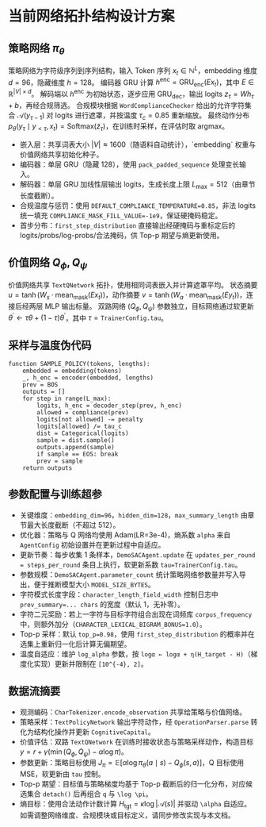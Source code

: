 # 当前网络拓扑结构设计方案

## 策略网络 $\pi_\theta$
策略网络为字符级序列到序列结构，输入 Token 序列 $x_t \in \mathbb{N}^{L}$，embedding 维度 $d=96$，隐藏维度 $h=128$。
编码器 GRU 计算 $h^{\text{enc}} = \mathrm{GRU}_{\text{enc}}(E x_t)$，其中 $E \in \mathbb{R}^{|V|\times d}$。
解码端以 $h^{\text{enc}}$ 为初始状态，逐步应用 $\mathrm{GRU}_{\text{dec}}$，输出 logits $z_\tau = W h_\tau + b$，再经合规筛选。
合规模块根据 `WordComplianceChecker` 给出的允许字符集合 $\mathcal{A}(y_{\tau-1})$ 对 logits 进行遮罩，并按温度 $\tau_c=0.85$ 重新缩放。
最终动作分布 $p_\theta(y_\tau \mid y_{<\tau}, x_t) = \mathrm{Softmax}(\tilde{z}_\tau)$，在训练时采样，在评估时取 argmax。
- 嵌入层：共享词表大小 $|V| \approx 1600$（随语料自动统计），\`embedding\` 权重与价值网络共享初始化种子。
- 编码器：单层 GRU（隐藏 128），使用 `pack_padded_sequence` 处理变长输入。
- 解码器：单层 GRU 加线性层输出 logits，生成长度上限 $L_{\max}=512$（由章节长度截断）。
- 合规温度与惩罚：使用 `DEFAULT_COMPLIANCE_TEMPERATURE=0.85`，非法 logits 统一填充 `COMPLIANCE_MASK_FILL_VALUE=-1e9`，保证硬掩码稳定。
- 首步分布：`first_step_distribution` 直接输出经硬掩码与重标定后的 logits/probs/log-probs/合法掩码，供 Top-p 期望与熵更新使用。
## 价值网络 $Q_\phi, Q_\psi$
价值网络共享 `TextQNetwork` 拓扑，使用相同词表嵌入并计算遮罩平均。
状态摘要 $u = \tanh(W_s \cdot \mathrm{mean}_{\mathrm{mask}}(E x_t))$，动作摘要 $v = \tanh(W_a \cdot \mathrm{mean}_{\mathrm{mask}}(E y_t))$，连接后经两层 MLP 输出标量。
双路网络 $(Q_\phi, Q_\psi)$ 参数独立，目标网络通过软更新 $\theta^{\prime} \leftarrow \tau \theta + (1-\tau) \theta^{\prime}$，其中 $\tau = \texttt{TrainerConfig.tau}$。
## 采样与温度伪代码
```pseudo
function SAMPLE_POLICY(tokens, lengths):
    embedded = embedding(tokens)
    _, h_enc = encoder(embedded, lengths)
    prev = BOS
    outputs = []
    for step in range(L_max):
        logits, h_enc = decoder_step(prev, h_enc)
        allowed = compliance(prev)
        logits[not allowed] -= penalty
        logits[allowed] /= tau_c
        dist = Categorical(logits)
        sample = dist.sample()
        outputs.append(sample)
        if sample == EOS: break
        prev = sample
    return outputs
```
## 参数配置与训练超参
- 关键维度：`embedding_dim=96`，`hidden_dim=128`，`max_summary_length` 由章节最大长度截断（不超过 512）。
- 优化器：策略与 Q 网络均使用 Adam(LR=3e-4)，熵系数 `alpha` 来自 `AgentConfig` 初始设置并在更新过程中自适应。
- 更新节奏：每步收集 1 条样本，`DemoSACAgent.update` 在 `updates_per_round = steps_per_round` 条目上执行，软更新系数 `tau=TrainerConfig.tau`。
- 参数规模：`DemoSACAgent.parameter_count` 统计策略网络参数量并写入导出，便于推断模型大小 `MODEL_SIZE_BYTES`。
- 字符模式长度字段：`character_length_field_width` 控制日志中 `prev_summary=... chars` 的宽度（默认 1，无补零）。
- 字符二元奖励：若上一字符与目标字符组合出现在词频库 `corpus_frequency` 中，则额外加分（`CHARACTER_LEXICAL_BIGRAM_BONUS=1.0`）。
- Top-p 采样：默认 `top_p=0.98`，使用 `first_step_distribution` 的概率并在选集上重新归一化后计算无偏期望。
- 温度自适应：维护 `log_alpha` 参数，按 `logα ← logα + η(H_target - H)`（梯度化实现）更新并限制在 `[10^{-4}, 2]`。
## 数据流摘要
- 观测编码：`CharTokenizer.encode_observation` 共享给策略与价值网络。
- 策略采样：`TextPolicyNetwork` 输出字符动作，经 `OperationParser.parse` 转化为结构化操作并更新 `CognitiveCapital`。
- 价值评估：双路 `TextQNetwork` 在训练时接收状态与策略采样动作，构造目标 $y = r + \gamma(\min(Q_\phi, Q_\psi) - \alpha \log \pi)$。
- 参数更新：策略目标使用 $J_\pi = \mathbb{E}[\alpha \log \pi_\theta(a\mid s) - Q_\phi(s,a)]$，Q 目标使用 MSE，软更新由 `tau` 控制。
- Top-p 期望：目标值与策略梯度均基于 Top-p 截断后的归一化分布，对应候选集合 `detach()` 后再组合 `q` 与 `\log \pi`。
- 熵目标：使用合法动作计数计算 $H_{\text{tgt}}=\kappa\log |\mathcal{A}(s)|$ 并驱动 `\alpha` 自适应。
如需调整网络维度、合规模块或目标定义，请同步修改实现与本文档。
